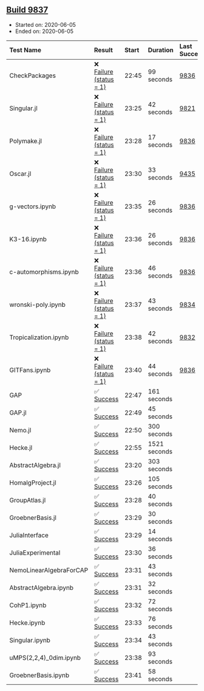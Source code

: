 ## [Build 9837](https://oscarci.mathematik.uni-kl.de/job/oscar/9837/)

* Started on: 2020-06-05
* Ended on: 2020-06-05

| Test Name    | Result | Start | Duration | Last Success | First Failure |
|:-------------|:-------|:------|:---------|:-------------|:--------------|
| CheckPackages | ❌ [Failure (status = 1)](https://oscarci.mathematik.uni-kl.de/job/oscar/9837/artifact/logs/build-9837/CheckPackages.log) | 22:45 | 99 seconds | [9836](https://oscarci.mathematik.uni-kl.de/job/oscar/9836/) | [9837](https://oscarci.mathematik.uni-kl.de/job/oscar/9837/) |
| Singular.jl | ❌ [Failure (status = 1)](https://oscarci.mathematik.uni-kl.de/job/oscar/9837/artifact/logs/build-9837/Singular.jl.log) | 23:25 | 42 seconds | [9821](https://oscarci.mathematik.uni-kl.de/job/oscar/9821/) | [9822](https://oscarci.mathematik.uni-kl.de/job/oscar/9822/) |
| Polymake.jl | ❌ [Failure (status = 1)](https://oscarci.mathematik.uni-kl.de/job/oscar/9837/artifact/logs/build-9837/Polymake.jl.log) | 23:28 | 17 seconds | [9836](https://oscarci.mathematik.uni-kl.de/job/oscar/9836/) | [9837](https://oscarci.mathematik.uni-kl.de/job/oscar/9837/) |
| Oscar.jl | ❌ [Failure (status = 1)](https://oscarci.mathematik.uni-kl.de/job/oscar/9837/artifact/logs/build-9837/Oscar.jl.log) | 23:30 | 33 seconds | [9435](https://oscarci.mathematik.uni-kl.de/job/oscar/9435/) | [9436](https://oscarci.mathematik.uni-kl.de/job/oscar/9436/) |
| g-vectors.ipynb | ❌ [Failure (status = 1)](https://oscarci.mathematik.uni-kl.de/job/oscar/9837/artifact/logs/build-9837/g-vectors.ipynb.log) | 23:35 | 26 seconds | [9836](https://oscarci.mathematik.uni-kl.de/job/oscar/9836/) | [9837](https://oscarci.mathematik.uni-kl.de/job/oscar/9837/) |
| K3-16.ipynb | ❌ [Failure (status = 1)](https://oscarci.mathematik.uni-kl.de/job/oscar/9837/artifact/logs/build-9837/K3-16.ipynb.log) | 23:36 | 26 seconds | [9836](https://oscarci.mathematik.uni-kl.de/job/oscar/9836/) | [9837](https://oscarci.mathematik.uni-kl.de/job/oscar/9837/) |
| c-automorphisms.ipynb | ❌ [Failure (status = 1)](https://oscarci.mathematik.uni-kl.de/job/oscar/9837/artifact/logs/build-9837/c-automorphisms.ipynb.log) | 23:36 | 46 seconds | [9836](https://oscarci.mathematik.uni-kl.de/job/oscar/9836/) | [9837](https://oscarci.mathematik.uni-kl.de/job/oscar/9837/) |
| wronski-poly.ipynb | ❌ [Failure (status = 1)](https://oscarci.mathematik.uni-kl.de/job/oscar/9837/artifact/logs/build-9837/wronski-poly.ipynb.log) | 23:37 | 43 seconds | [9834](https://oscarci.mathematik.uni-kl.de/job/oscar/9834/) | [9835](https://oscarci.mathematik.uni-kl.de/job/oscar/9835/) |
| Tropicalization.ipynb | ❌ [Failure (status = 1)](https://oscarci.mathematik.uni-kl.de/job/oscar/9837/artifact/logs/build-9837/Tropicalization.ipynb.log) | 23:38 | 42 seconds | [9832](https://oscarci.mathematik.uni-kl.de/job/oscar/9832/) | [9833](https://oscarci.mathematik.uni-kl.de/job/oscar/9833/) |
| GITFans.ipynb | ❌ [Failure (status = 1)](https://oscarci.mathematik.uni-kl.de/job/oscar/9837/artifact/logs/build-9837/GITFans.ipynb.log) | 23:40 | 44 seconds | [9836](https://oscarci.mathematik.uni-kl.de/job/oscar/9836/) | [9837](https://oscarci.mathematik.uni-kl.de/job/oscar/9837/) |
| GAP | ✅ [Success](https://oscarci.mathematik.uni-kl.de/job/oscar/9837/artifact/logs/build-9837/GAP.log) | 22:47 | 161 seconds |  |  |
| GAP.jl | ✅ [Success](https://oscarci.mathematik.uni-kl.de/job/oscar/9837/artifact/logs/build-9837/GAP.jl.log) | 22:49 | 45 seconds |  |  |
| Nemo.jl | ✅ [Success](https://oscarci.mathematik.uni-kl.de/job/oscar/9837/artifact/logs/build-9837/Nemo.jl.log) | 22:50 | 300 seconds |  |  |
| Hecke.jl | ✅ [Success](https://oscarci.mathematik.uni-kl.de/job/oscar/9837/artifact/logs/build-9837/Hecke.jl.log) | 22:55 | 1521 seconds |  |  |
| AbstractAlgebra.jl | ✅ [Success](https://oscarci.mathematik.uni-kl.de/job/oscar/9837/artifact/logs/build-9837/AbstractAlgebra.jl.log) | 23:20 | 303 seconds |  |  |
| HomalgProject.jl | ✅ [Success](https://oscarci.mathematik.uni-kl.de/job/oscar/9837/artifact/logs/build-9837/HomalgProject.jl.log) | 23:26 | 105 seconds |  |  |
| GroupAtlas.jl | ✅ [Success](https://oscarci.mathematik.uni-kl.de/job/oscar/9837/artifact/logs/build-9837/GroupAtlas.jl.log) | 23:28 | 40 seconds |  |  |
| GroebnerBasis.jl | ✅ [Success](https://oscarci.mathematik.uni-kl.de/job/oscar/9837/artifact/logs/build-9837/GroebnerBasis.jl.log) | 23:29 | 30 seconds |  |  |
| JuliaInterface | ✅ [Success](https://oscarci.mathematik.uni-kl.de/job/oscar/9837/artifact/logs/build-9837/JuliaInterface.log) | 23:29 | 14 seconds |  |  |
| JuliaExperimental | ✅ [Success](https://oscarci.mathematik.uni-kl.de/job/oscar/9837/artifact/logs/build-9837/JuliaExperimental.log) | 23:30 | 36 seconds |  |  |
| NemoLinearAlgebraForCAP | ✅ [Success](https://oscarci.mathematik.uni-kl.de/job/oscar/9837/artifact/logs/build-9837/NemoLinearAlgebraForCAP.log) | 23:31 | 43 seconds |  |  |
| AbstractAlgebra.ipynb | ✅ [Success](https://oscarci.mathematik.uni-kl.de/job/oscar/9837/artifact/logs/build-9837/AbstractAlgebra.ipynb.log) | 23:31 | 32 seconds |  |  |
| CohP1.ipynb | ✅ [Success](https://oscarci.mathematik.uni-kl.de/job/oscar/9837/artifact/logs/build-9837/CohP1.ipynb.log) | 23:32 | 72 seconds |  |  |
| Hecke.ipynb | ✅ [Success](https://oscarci.mathematik.uni-kl.de/job/oscar/9837/artifact/logs/build-9837/Hecke.ipynb.log) | 23:33 | 76 seconds |  |  |
| Singular.ipynb | ✅ [Success](https://oscarci.mathematik.uni-kl.de/job/oscar/9837/artifact/logs/build-9837/Singular.ipynb.log) | 23:34 | 43 seconds |  |  |
| uMPS(2,2,4)_0dim.ipynb | ✅ [Success](https://oscarci.mathematik.uni-kl.de/job/oscar/9837/artifact/logs/build-9837/uMPS-2-2-4-_0dim.ipynb.log) | 23:38 | 93 seconds |  |  |
| GroebnerBasis.ipynb | ✅ [Success](https://oscarci.mathematik.uni-kl.de/job/oscar/9837/artifact/logs/build-9837/GroebnerBasis.ipynb.log) | 23:41 | 58 seconds |  |  |
